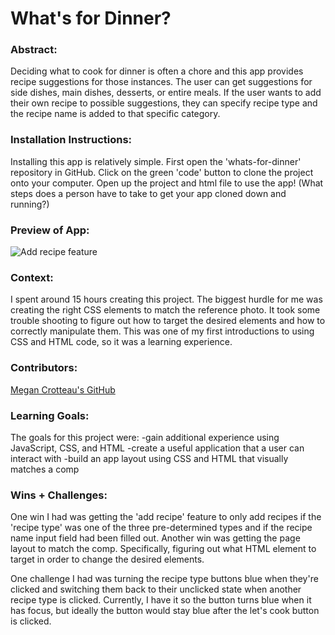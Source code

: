 # What's for Dinner? 

### Abstract:
Deciding what to cook for dinner is often a chore and this app provides recipe suggestions for those instances. The user can get suggestions for side dishes, main dishes, desserts, or entire meals. If the user wants to add their own recipe to possible suggestions, they can specify recipe type and the recipe name is added to that specific category. 

### Installation Instructions:
Installing this app is relatively simple. First open the 'whats-for-dinner' repository in GitHub. Click on the green 'code' button to clone the project onto your computer. Open up the project and html file to use the app!  (What steps does a person have to take to get your app cloned down and running?)

### Preview of App:
![Add recipe feature](./assets/addRecipe.png)

### Context:
I spent around 15 hours creating this project. The biggest hurdle for me was creating the right CSS elements to match the reference photo. It took some trouble shooting to figure out how to target the desired elements and how to correctly manipulate them. This was one of my first introductions to using CSS and HTML code, so it was a learning experience. 

### Contributors:
[Megan Crotteau's GitHub](https://github.com/crotteau)

### Learning Goals:
The goals for this project were: 
-gain additional experience using JavaScript, CSS, and HTML
-create a useful application that a user can interact with
-build an app layout using CSS and HTML that visually matches a comp 

### Wins + Challenges:
One win I had was getting the 'add recipe' feature to only add recipes if the 'recipe type' was one of the three pre-determined types and if the recipe name input field had been filled out. Another win was getting the page layout to match the comp. Specifically, figuring out what HTML element to target in order to change the desired elements. 

One challenge I had was turning the recipe type buttons blue when they're clicked and switching them back to their unclicked state when another recipe type is clicked. Currently, I have it so the button turns blue when it has focus, but ideally the button would stay blue after the let's cook button is clicked. 
